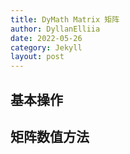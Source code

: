 ```yaml
---
title: DyMath Matrix 矩阵
author: DyllanElliia
date: 2022-05-26
category: Jekyll
layout: post
---
```



## 基本操作

## 矩阵数值方法